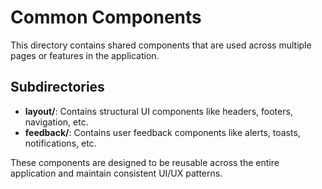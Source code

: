 # Common Components

This directory contains shared components that are used across multiple pages or features in the application.

## Subdirectories

- **layout/**: Contains structural UI components like headers, footers, navigation, etc.
- **feedback/**: Contains user feedback components like alerts, toasts, notifications, etc.

These components are designed to be reusable across the entire application and maintain consistent UI/UX patterns. 